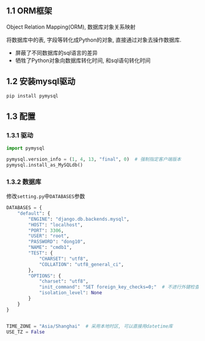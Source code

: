 
## 1.1 ORM框架

Object Relation Mapping(ORM), 数据库对象关系映射

将数据库中的表, 字段等转化成Python的对象, 直接通过对象去操作数据库. 

* 屏蔽了不同数据库的sql语言的差异
* 牺牲了Python对象向数据库转化时间, 和sql语句转化时间

## 1.2 安装mysql驱动

```python
pip install pymysql
```

## 1.3 配置

### 1.3.1 驱动

```python
import pymysql

pymysql.version_info = (1, 4, 13, "final", 0)  # 强制指定客户端版本
pymysql.install_as_MySQLdb()
```

### 1.3.2 数据库

修改`setting.py`中`DATABASES`参数

```python
DATABASES = {
    "default": {
        "ENGINE": "django.db.backends.mysql",
        "HOST": "localhost",
        "PORT": 3306,
        "USER": "root",
        "PASSWORD": "dong10",
        "NAME": "cmdb1",
        "TEST": {
            "CHARSET": "utf8",
            "COLLATION": "utf8_general_ci",
        },
        "OPTIONS": {
            "charset": "utf8",
            "init_command": "SET foreign_key_checks=0;"  # 不进行外键检查, 不然test时可能会报错, 一定要加分号
            "isolation_level": None
        }
    }
}


TIME_ZONE = "Asia/Shanghai"  # 采用本地时区, 可以直接用datetime库
USE_TZ = False
```

